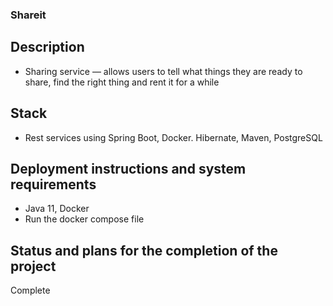### Shareit

## Description
* Sharing service — allows users to tell what things they are ready to share, find the right thing and rent it for a while

## Stack
* Rest services using Spring Boot, Docker. Hibernate, Maven, PostgreSQL

## Deployment instructions and system requirements
* Java 11, Docker
* Run the docker compose file

## Status and plans for the completion of the project
Complete
